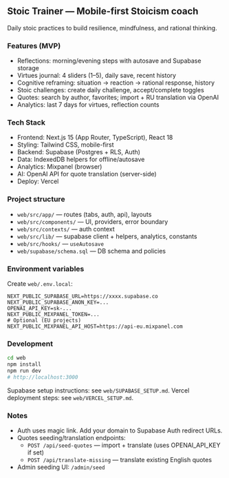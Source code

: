 ## Stoic Trainer — Mobile-first Stoicism coach

Daily stoic practices to build resilience, mindfulness, and rational thinking.


### Features (MVP)
- Reflections: morning/evening steps with autosave and Supabase storage
- Virtues journal: 4 sliders (1–5), daily save, recent history
- Cognitive reframing: situation → reaction → rational response, history
- Stoic challenges: create daily challenge, accept/complete toggles
- Quotes: search by author, favorites; import + RU translation via OpenAI
- Analytics: last 7 days for virtues, reflection counts

### Tech Stack
- Frontend: Next.js 15 (App Router, TypeScript), React 18
- Styling: Tailwind CSS, mobile-first
- Backend: Supabase (Postgres + RLS, Auth)
- Data: IndexedDB helpers for offline/autosave
- Analytics: Mixpanel (browser)
- AI: OpenAI API for quote translation (server-side)
- Deploy: Vercel

### Project structure
- `web/src/app/` — routes (tabs, auth, api), layouts
- `web/src/components/` — UI, providers, error boundary
- `web/src/contexts/` — auth context
- `web/src/lib/` — supabase client + helpers, analytics, constants
- `web/src/hooks/` — `useAutosave`
- `web/supabase/schema.sql` — DB schema and policies

### Environment variables
Create `web/.env.local`:
```
NEXT_PUBLIC_SUPABASE_URL=https://xxxx.supabase.co
NEXT_PUBLIC_SUPABASE_ANON_KEY=...
OPENAI_API_KEY=sk-...
NEXT_PUBLIC_MIXPANEL_TOKEN=...
# Optional (EU projects)
NEXT_PUBLIC_MIXPANEL_API_HOST=https://api-eu.mixpanel.com
```

### Development
```bash
cd web
npm install
npm run dev
# http://localhost:3000
```

Supabase setup instructions: see `web/SUPABASE_SETUP.md`.
Vercel deployment steps: see `web/VERCEL_SETUP.md`.

### Notes
- Auth uses magic link. Add your domain to Supabase Auth redirect URLs.
- Quotes seeding/translation endpoints:
  - `POST /api/seed-quotes` — import + translate (uses OPENAI_API_KEY if set)
  - `POST /api/translate-missing` — translate existing English quotes
- Admin seeding UI: `/admin/seed`


